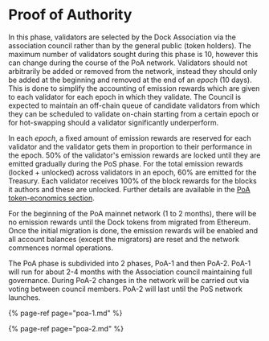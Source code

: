 # Proof of Authority

In this phase, validators are selected by the Dock Association via the association council rather than by the general public \(token holders\). The maximum number of validators sought during this phase is 10, however this can change during the course of the PoA network. Validators should not arbitrarily be added or removed from the network, instead they should only be added at the beginning and removed at the end of an _epoch_ \(10 days\). This is done to simplify the accounting of emission rewards which are given to each validator for each epoch in which they validate. The Council is expected to maintain an off-chain queue of candidate validators from which they can be scheduled to validate on-chain starting from a certain epoch or for hot-swapping should a validator significantly underperform.

In each _epoch_, a fixed amount of emission rewards are reserved for each validator and the validator gets them in proportion to their performance in the epoch. 50% of the validator's emission rewards are locked until they are emitted gradually during the PoS phase. For the total emission rewards \(locked + unlocked\) across validators in an epoch, 60% are emitted for the Treasury. Each validator receives 100% of the block rewards for the blocks it authors and these are unlocked. Further details are available in the [PoA token-economics section](../../token-economics/econ-poa.md). 

For the beginning of the PoA mainnet network \(1 to 2 months\), there will be no emission rewards until the Dock tokens from migrated from Ethereum. Once the initial migration is done, the emission rewards will be enabled and all account balances \(except the migrators\) are reset and the network commences normal operations. 

The PoA phase is subdivided into 2 phases, PoA-1 and then PoA-2. PoA-1 will run for about 2-4 months with the Association council maintaining full governance. During PoA-2 changes in the network will be carried out via voting between council members. PoA-2 will last until the PoS network launches.

{% page-ref page="poa-1.md" %}

{% page-ref page="poa-2.md" %}



